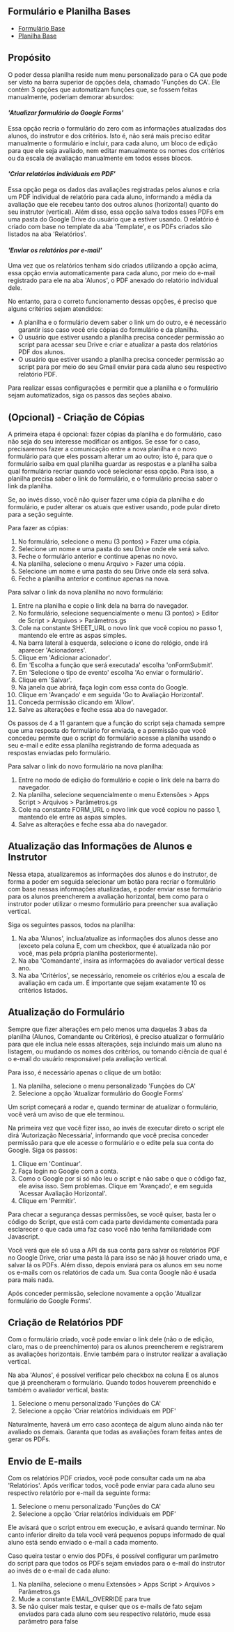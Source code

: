 ## Formulário e Planilha Bases

- [Formulário Base](https://docs.google.com/forms/d/1aHbnJZJk83ryBzDn17t8851JMmbifpWbJgF2lwuNyQQ/edit)
- [Planilha Base](https://docs.google.com/spreadsheets/d/1UReIduX3u1oipZ1_SqkeGQPN5eBJSqzjL7hakhyZ1cM/edit)

## Propósito

O poder dessa planilha reside num menu personalizado para o CA que pode ser visto na barra superior de opções dela, chamado 'Funções do CA'. Ele contém 3 opções que automatizam funções que, se fossem feitas manualmente, poderiam demorar absurdos:

#### *'Atualizar formulário do Google Forms'*

Essa opção recria o formulário do zero com as informações atualizadas dos alunos, do instrutor e dos critérios. Isto é, não será mais preciso editar manualmente o formulário e incluir, para cada aluno, um bloco de edição para que ele seja avaliado, nem editar manualmente os nomes dos critérios ou da escala de avaliação manualmente em todos esses blocos.

#### *'Criar relatórios individuais em PDF'*

Essa opção pega os dados das avaliações registradas pelos alunos e cria um PDF individual de relatório para cada aluno, informando a média da avaliação que ele recebeu tanto dos outros alunos (horizontal) quanto do seu instrutor (vertical). Além disso, essa opção salva todos esses PDFs em uma pasta do Google Drive do usuário que a estiver usando. O relatório é criado com base no template da aba 'Template', e os PDFs criados são listados na aba 'Relatórios'.

#### *'Enviar os relatórios por e-mail'*

Uma vez que os relatórios tenham sido criados utilizando a opção acima, essa opção envia automaticamente para cada aluno, por meio do e-mail registrado para ele na aba 'Alunos', o PDF anexado do relatório individual dele.

No entanto, para o correto funcionamento dessas opções, é preciso que alguns critérios sejam atendidos:
- A planilha e o formulário devem saber o link um do outro, e é necessário garantir isso caso você crie cópias do formulário e da planilha.
- O usuário que estiver usando a planilha precisa conceder permissão ao script para acessar seu Drive e criar e atualizar a pasta dos relatórios PDF dos alunos.
- O usuário que estiver usando a planilha precisa conceder permissão ao script para por meio do seu Gmail enviar para cada aluno seu respectivo relatório PDF.

Para realizar essas configurações e permitir que a planilha e o formulário sejam automatizados, siga os passos das seções abaixo.

## (Opcional) - Criação de Cópias

A primeira etapa é opcional: fazer cópias da planilha e do formulário, caso não seja do seu interesse modificar os antigos. Se esse for o caso, precisaremos fazer a comunicação entre a nova planilha e o novo formulário para que eles possam alterar um ao outro; isto é, para que o formulário saiba em qual planilha guardar as respostas e a planilha saiba qual formulário recriar quando você selecionar essa opção. Para isso, a planilha precisa saber o link do formulário, e o formulário precisa saber o link da planilha.

Se, ao invés disso, você não quiser fazer uma cópia da planilha e do formulário, e puder alterar os atuais que estiver usando, pode pular direto para a seção seguinte.

Para fazer as cópias:
1. No formulário, selecione o menu (3 pontos) > Fazer uma cópia.
2. Selecione um nome e uma pasta do seu Drive onde ele será salvo.
3. Feche o formulário anterior e continue apenas no novo.
4. Na planilha, selecione o menu Arquivo > Fazer uma cópia.
5. Selecione um nome e uma pasta do seu Drive onde ela será salva.
6. Feche a planilha anterior e continue apenas na nova.

Para salvar o link da nova planilha no novo formulário:
1. Entre na planilha e copie o link dela na barra do navegador.
2. No formulário, selecione sequencialmente o menu (3 pontos) > Editor de Script > Arquivos > Parâmetros.gs
3. Cole na constante SHEET_URL o novo link que você copiou no passo 1, mantendo ele entre as aspas simples.
4. Na barra lateral à esquerda, selecione o ícone do relógio, onde irá aparecer 'Acionadores'.
5. Clique em 'Adicionar acionador'.
6. Em 'Escolha a função que será executada' escolha 'onFormSubmit'.
7. Em 'Selecione o tipo de evento' escolha 'Ao enviar o formulário'.
8. Clique em 'Salvar'.
9. Na janela que abrirá, faça login com essa conta do Google.
10. Clique em 'Avançado' e em seguida 'Go to Avaliação Horizontal'.
11. Conceda permissão clicando em 'Allow'.
12. Salve as alterações e feche essa aba do navegador.

Os passos de 4 a 11 garantem que a função do script seja chamada sempre que uma resposta do formulário for enviada, e a permissão que você concedeu permite que o script do formulário acesse a planilha usando o seu e-mail e edite essa planilha registrando de forma adequada as respostas enviadas pelo formulário.

Para salvar o link do novo formulário na nova planilha:
1. Entre no modo de edição do formulário e copie o link dele na barra do navegador.
2. Na planilha, selecione sequencialmente o menu Extensões > Apps Script > Arquivos > Parâmetros.gs
3. Cole na constante FORM_URL o novo link que você copiou no passo 1, mantendo ele entre as aspas simples.
4. Salve as alterações e feche essa aba do navegador.

## Atualização das Informações de Alunos e Instrutor

Nessa etapa, atualizaremos as informações dos alunos e do instrutor, de forma a poder em seguida selecionar um botão para recriar o formulário com base nessas informações atualizadas, e poder enviar esse formulário para os alunos preencherem a avaliação horizontal, bem como para o instrutor poder utilizar o mesmo formulário para preencher sua avaliação vertical.

Siga os seguintes passos, todos na planilha:
1. Na aba 'Alunos', inclua/atualize as informações dos alunos desse ano (exceto pela coluna E, com um checkbox, que é atualizada não por você, mas pela própria planilha posteriormente).
2. Na aba 'Comandante', insira as informações do avaliador vertical desse ano.
3. Na aba 'Critérios', se necessário, renomeie os critérios e/ou a escala de avaliação em cada um. É importante que sejam exatamente 10 os critérios listados.

## Atualização do Formulário

Sempre que fizer alterações em pelo menos uma daquelas 3 abas da planilha (Alunos, Comandante ou Critérios), é preciso atualizar o formulário para que ele inclua nele essas alterações, seja incluindo mais um aluno na listagem, ou mudando os nomes dos critérios, ou tomando ciência de qual é o e-mail do usuário responsável pela avaliação vertical. 

Para isso, é necessário apenas o clique de um botão:
1. Na planilha, selecione o menu personalizado 'Funções do CA'
2. Selecione a opção 'Atualizar formulário do Google Forms'

Um script começará a rodar e, quando terminar de atualizar o formulário, você verá um aviso de que ele terminou.

Na primeira vez que você fizer isso, ao invés de executar direto o script ele dirá 'Autorização Necessária', informando que você precisa conceder permissão para que ele acesse o formulário e o edite pela sua conta do Google. Siga os passos:
1. Clique em 'Continuar'.
2. Faça login no Google com a conta.
3. Como o Google por si só não leu o script e não sabe o que o código faz, ele avisa isso. Sem problemas. Clique em 'Avançado', e em seguida 'Acessar Avaliação Horizontal'.
4. Clique em 'Permitir'.

Para checar a segurança dessas permissões, se você quiser, basta ler o código do Script, que está com cada parte devidamente comentada para esclarecer o que cada uma faz caso você não tenha familiaridade com Javascript.

Você verá que ele só usa a API da sua conta para salvar os relatórios PDF no Google Drive, criar uma pasta lá para isso se não já houver criado uma, e salvar lá os PDFs. Além disso, depois enviará para os alunos em seu nome os e-mails com os relatórios de cada um. Sua conta Google não é usada para mais nada.

Após conceder permissão, selecione novamente a opção 'Atualizar formulário do Google Forms'.

## Criação de Relatórios PDF

Com o formulário criado, você pode enviar o link dele (não o de edição, claro, mas o de preenchimento) para os alunos preencherem e registrarem as avaliações horizontais. Envie também para o instrutor realizar a avaliação vertical.

Na aba 'Alunos', é possível verificar pelo checkbox na coluna E os alunos que já preencheram o formulário. Quando todos houverem preenchido e também o avaliador vertical, basta:
1. Selecione o menu personalizado 'Funções do CA'
2. Selecione a opção 'Criar relatórios individuais em PDF'

Naturalmente, haverá um erro caso aconteça de algum aluno ainda não ter avaliado os demais. Garanta que todas as avaliações foram feitas antes de gerar os PDFs.

## Envio de E-mails

Com os relatórios PDF criados, você pode consultar cada um na aba 'Relatórios'. Após verificar todos, você pode enviar para cada aluno seu respectivo relatório por e-mail da seguinte forma:
1. Selecione o menu personalizado 'Funções do CA'
2. Selecione a opção 'Criar relatórios individuais em PDF'

Ele avisará que o script entrou em execução, e avisará quando terminar. No canto inferior direito da tela você verá pequenos popups informado de qual aluno está sendo enviado o e-mail a cada momento.

Caso queira testar o envio dos PDFs, é possível configurar um parâmetro do script para que todos os PDFs sejam enviados para o e-mail do instrutor ao invés de o e-mail de cada aluno:
1. Na planilha, selecione o menu Extensões > Apps Script > Arquivos > Parâmetros.gs
2. Mude a constante EMAIL_OVERRIDE para true
3. Se não quiser mais testar, e quiser que os e-mails de fato sejam enviados para cada aluno com seu respectivo relatório, mude essa parâmetro para false
